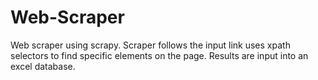 # Web-Scraper

Web scraper using scrapy.
Scraper follows the input link uses xpath selectors to find specific elements on the page.
Results are input into an excel database.

